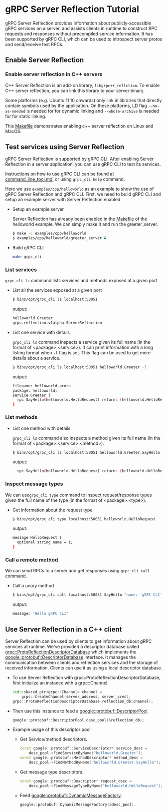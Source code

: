 # gRPC Server Reflection Tutorial

gRPC Server Reflection provides information about publicly-accessible gRPC
services on a server, and assists clients in runtime to construct RPC
requests and responses without precompiled service information. It has been
supported by gRPC CLI, which can be used to introspect server protos and
send/receive test RPCs.

## Enable Server Reflection

### Enable server reflection in C++ servers

C++ Server Reflection is an add-on library, `libgrpc++_reflction`. To enable C++
server reflection, you can link this library to your server binary.

Some platforms (e.g. Ubuntu 11.10 onwards) only link in libraries that directly
contain symbols used by the application. On these platforms, LD flag
`--no-as-needed` is needed for for dynamic linking and `--whole-archive` is
needed for for static linking.

This [Makefile](../examples/cpp/helloworld/Makefile#L37#L45) demonstrates
enabling c++ server reflection on Linux and MacOS.

## Test services using Server Reflection

gRPC Server Reflection is supported by gRPC CLI. After enabling Server
Reflection in a server application, you can use gRPC CLI to test its services.

Instructions on how to use gRPC CLI can be found at
[command_line_tool.md](command_line_tool.md), or using `grpc_cli help` command.

Here we use `examples/cpp/helloworld` as an example to show the use of gRPC
Server Reflection and gRPC CLI. First, we need to build gRPC CLI and setup an
example server with Server Reflection enabled.

- Setup an example server

  Server Reflection has already been enabled in the
  [Makefile](../examples/cpp/helloworld/Makefile) of the helloworld example. We
  can simply make it and run the greeter_server.

  ```sh
  $ make -C examples/cpp/helloworld
  $ examples/cpp/helloworld/greeter_server &
  ```

- Build gRPC CLI

  ```sh
  make grpc_cli
  ```

### List services

`grpc_cli ls` command lists services and methods exposed at a given port

- List all the services exposed at a given port

  ```sh
  $ bins/opt/grpc_cli ls localhost:50051
  ```

  output:
  ```sh
  helloworld.Greeter
  grpc.reflection.v1alpha.ServerReflection
  ```

- List one service with details

  `grpc_cli ls` command inspects a service given its full name (in the format of
  \<package\>.\<service\>). It can print information with a long listing format
  when `-l` flag is set. This flag can be used to get more details about a
  service.

  ```sh
  $ bins/opt/grpc_cli ls localhost:50051 helloworld.Greeter -l
  ```

  output:
  ```sh
  filename: helloworld.proto
  package: helloworld;
  service Greeter {
    rpc SayHello(helloworld.HelloRequest) returns (helloworld.HelloReply) {}
  }

  ```

### List methods

- List one method with details

  `grpc_cli ls` command also inspects a method given its full name (in the
  format of \<package\>.\<service\>.\<method\>).

  ```sh
  $ bins/opt/grpc_cli ls localhost:50051 helloworld.Greeter.SayHello -l
  ```

  output:
  ```sh
    rpc SayHello(helloworld.HelloRequest) returns (helloworld.HelloReply) {}
  ```

### Inspect message types

We can use`grpc_cli type` command to inspect request/response types given the
full name of the type (in the format of \<package\>.\<type\>).

- Get information about the request type

  ```sh
  $ bins/opt/grpc_cli type localhost:50051 helloworld.HelloRequest
  ```

  output:
  ```sh
  message HelloRequest {
    optional string name = 1;
  }
  ```

### Call a remote method

We can send RPCs to a server and get responses using `grpc_cli call` command.

- Call a unary method

  ```sh
  $ bins/opt/grpc_cli call localhost:50051 SayHello "name: 'gRPC CLI'"
  ```

  output:
  ```sh
  message: "Hello gRPC CLI"
  ```

## Use Server Reflection in a C++ client

Server Reflection can be used by clients to get information about gRPC services
at runtime. We've provided a descriptor database called
[grpc::ProtoReflectionDescriptorDatabase](../test/cpp/util/proto_reflection_descriptor_database.h)
which implements the
[google::protobuf::DescriptorDatabase](https://developers.google.com/protocol-buffers/docs/reference/cpp/google.protobuf.descriptor_database#DescriptorDatabase)
interface. It manages the communication between clients and reflection services
and the storage of received information. Clients can use it as using a local
descriptor database.

- To use Server Reflection with grpc::ProtoReflectionDescriptorDatabase, first
  initialize an instance with a grpc::Channel.

  ```c++
  std::shared_ptr<grpc::Channel> channel =
      grpc::CreateChannel(server_address, server_cred);
  grpc::ProtoReflectionDescriptorDatabase reflection_db(channel);
  ```

- Then use this instance to feed a
  [google::protobuf::DescriptorPool](https://developers.google.com/protocol-buffers/docs/reference/cpp/google.protobuf.descriptor#DescriptorPool).

  ```c++
  google::protobuf::DescriptorPool desc_pool(&reflection_db);
  ```

- Example usage of this descriptor pool

  * Get Service/method descriptors.

    ```c++
    const google::protobuf::ServiceDescriptor* service_desc =
        desc_pool->FindServiceByName("helloworld.Greeter");
    const google::protobuf::MethodDescriptor* method_desc =
        desc_pool->FindMethodByName("helloworld.Greeter.SayHello");
    ```

  * Get message type descriptors.

    ```c++
    const google::protobuf::Descriptor* request_desc =
        desc_pool->FindMessageTypeByName("helloworld.HelloRequest");
    ```

  * Feed [google::protobuf::DynamicMessageFactory](https://developers.google.com/protocol-buffers/docs/reference/cpp/google.protobuf.dynamic_message#DynamicMessageFactory).

    ```c++
    google::protobuf::DynamicMessageFactory(&desc_pool);
    ```
